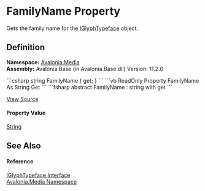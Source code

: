 # FamilyName Property


Gets the family name for the <a href="T_Avalonia_Media_IGlyphTypeface">IGlyphTypeface</a> object.



## Definition
**Namespace:** <a href="N_Avalonia_Media">Avalonia.Media</a>  
**Assembly:** Avalonia.Base (in Avalonia.Base.dll) Version: 11.2.0

<Tabs groupId="api-code-preview">
<TabItem value="csharp" label="C#">
```csharp
string FamilyName { get; }
```
</TabItem>
<TabItem value="vb" label="VB">
```vb
ReadOnly Property FamilyName As String
	Get
```
</TabItem>
<TabItem value="fsharp" label="F#">
```fsharp
abstract FamilyName : string with get
```
</TabItem>
</Tabs>



<a href="https://github.com/AvaloniaUI/Avalonia/tree/master/src/Avalonia.Base/Media/IGlyphTypeface.cs" title="View the source code">View Source</a>



#### Property Value
<a href="https://learn.microsoft.com/dotnet/api/system.string" target="_blank" rel="noopener noreferrer">String</a>

## See Also


#### Reference
<a href="T_Avalonia_Media_IGlyphTypeface">IGlyphTypeface Interface</a>  
<a href="N_Avalonia_Media">Avalonia.Media Namespace</a>  

